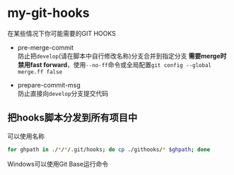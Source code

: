 # my-git-hooks
在某些情况下你可能需要的GIT HOOKS  
- pre-merge-commit  
防止把`develop`(请在脚本中自行修改名称)分支合并到指定分支
**需要merge时禁用fast forward**，使用`--no-ff`命令或全局配置`git config --global merge.ff false`

- prepare-commit-msg  
防止直接向`develop`分支提交代码  

## 把hooks脚本分发到所有项目中
可以使用名称
```bash
for ghpath in ./*/*/.git/hooks; do cp ./githooks/* $ghpath; done
```
Windows可以使用Git Base运行命令  
